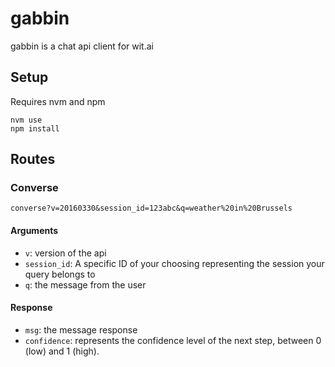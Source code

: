 # gabbin

gabbin is a chat api client for wit.ai

## Setup

Requires nvm and npm

```
nvm use
npm install
```

## Routes

### Converse

```
converse?v=20160330&session_id=123abc&q=weather%20in%20Brussels
```

#### Arguments

 * `v`: version of the api
 * `session_id`: A specific ID of your choosing representing the session your query belongs to
 * `q`: the message from the user

#### Response

 * `msg`: the message response
 * `confidence`: represents the confidence level of the next step, between 0 (low) and 1 (high).
